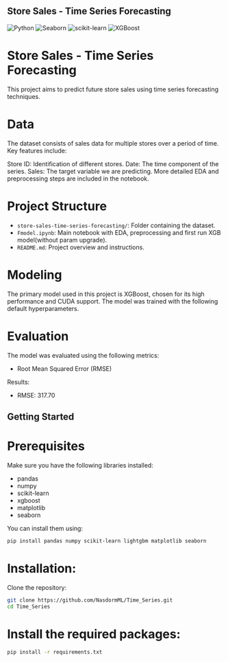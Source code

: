 ## Store Sales - Time Series Forecasting

![Python](https://img.shields.io/badge/Python-3.11+-brightgreen)
![Seaborn](https://img.shields.io/badge/Seaborn-v0.13.2-blue)
![scikit-learn](https://img.shields.io/badge/scikit--learn-v1.5.1-yellow)
![XGBoost](https://img.shields.io/badge/XGBoost-v2.1.0-red)

# Store Sales - Time Series Forecasting

This project aims to predict future store sales using time series forecasting techniques.

# Data
The dataset consists of sales data for multiple stores over a period of time. Key features include:

Store ID: Identification of different stores.
Date: The time component of the series.
Sales: The target variable we are predicting.
More detailed EDA and preprocessing steps are included in the notebook.

# Project Structure

- `store-sales-time-series-forecasting/`: Folder containing the dataset.
- `Fmodel.ipynb`: Main notebook with EDA, preprocessing and first run XGB model(without param upgrade).
- `README.md`: Project overview and instructions.

# Modeling

The primary model used in this project is XGBoost, chosen for its high performance and CUDA support. The model was trained with the following default hyperparameters.

# Evaluation

The model was evaluated using the following metrics:
- Root Mean Squared Error (RMSE)

Results:
- RMSE: 317.70

## Getting Started

# Prerequisites

Make sure you have the following libraries installed:
- pandas
- numpy
- scikit-learn
- xgboost
- matplotlib
- seaborn

You can install them using:
```bash
pip install pandas numpy scikit-learn lightgbm matplotlib seaborn
```

# Installation:
Clone the repository:
```bash
git clone https://github.com/NasdormML/Time_Series.git
cd Time_Series
```

# Install the required packages:
```bash
pip install -r requirements.txt
```
